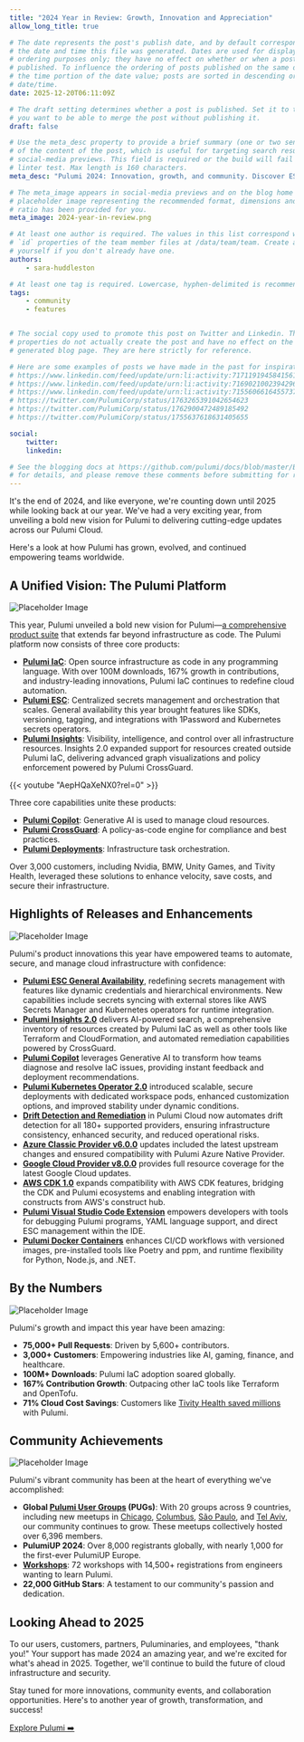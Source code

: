 ```yaml
---
title: "2024 Year in Review: Growth, Innovation and Appreciation"
allow_long_title: true

# The date represents the post's publish date, and by default corresponds with
# the date and time this file was generated. Dates are used for display and
# ordering purposes only; they have no effect on whether or when a post is
# published. To influence the ordering of posts published on the same date, use
# the time portion of the date value; posts are sorted in descending order by
# date/time.
date: 2025-12-20T06:11:09Z

# The draft setting determines whether a post is published. Set it to true if
# you want to be able to merge the post without publishing it.
draft: false

# Use the meta_desc property to provide a brief summary (one or two sentences)
# of the content of the post, which is useful for targeting search results or
# social-media previews. This field is required or the build will fail the
# linter test. Max length is 160 characters.
meta_desc: "Pulumi 2024: Innovation, growth, and community. Discover ESC, Insights 2.0, Copilot, Kubernetes Operator, Drift Detection, and more from a transformative year!"

# The meta_image appears in social-media previews and on the blog home page. A
# placeholder image representing the recommended format, dimensions and aspect
# ratio has been provided for you.
meta_image: 2024-year-in-review.png

# At least one author is required. The values in this list correspond with the
# `id` properties of the team member files at /data/team/team. Create a file for
# yourself if you don't already have one.
authors:
    - sara-huddleston

# At least one tag is required. Lowercase, hyphen-delimited is recommended.
tags:
    - community
    - features


# The social copy used to promote this post on Twitter and Linkedin. These
# properties do not actually create the post and have no effect on the
# generated blog page. They are here strictly for reference.

# Here are some examples of posts we have made in the past for inspiration:
# https://www.linkedin.com/feed/update/urn:li:activity:7171191945841561601
# https://www.linkedin.com/feed/update/urn:li:activity:7169021002394296320
# https://www.linkedin.com/feed/update/urn:li:activity:7155606616455737345
# https://twitter.com/PulumiCorp/status/1763265391042654623
# https://twitter.com/PulumiCorp/status/1762900472489185492
# https://twitter.com/PulumiCorp/status/1755637618631405655

social:
    twitter:
    linkedin:

# See the blogging docs at https://github.com/pulumi/docs/blob/master/BLOGGING.md
# for details, and please remove these comments before submitting for review.
---
```


It's the end of 2024, and like everyone, we're counting down until 2025 while looking back at our year. We've had a very exciting year, from unveiling a bold new vision for Pulumi to delivering cutting-edge updates across our Pulumi Cloud.

Here's a look at how Pulumi has grown, evolved, and continued empowering teams worldwide.

<!--more-->

## A Unified Vision: The Pulumi Platform

![Placeholder Image](pulumi-platform-vision.png)

This year, Pulumi unveiled a bold new vision for Pulumi—[a comprehensive product suite](https://www.pulumi.com/blog/pulumi-up-2024/) that extends far beyond infrastructure as code. The Pulumi platform now consists of three core products:

- **[Pulumi IaC](https://www.pulumi.com/docs/iac/)**: Open source infrastructure as code in any programming language. With over 100M downloads, 167% growth in contributions, and industry-leading innovations, Pulumi IaC continues to redefine cloud automation.
- **[Pulumi ESC](https://www.pulumi.com/docs/esc/)**: Centralized secrets management and orchestration that scales. General availability this year brought features like SDKs, versioning, tagging, and integrations with 1Password and Kubernetes secrets operators.
- **[Pulumi Insights](https://www.pulumi.com/docs/pulumi-cloud/insights/)**: Visibility, intelligence, and control over all infrastructure resources. Insights 2.0 expanded support for resources created outside Pulumi IaC, delivering advanced graph visualizations and policy enforcement powered by Pulumi CrossGuard.

{{< youtube "AepHQaXeNX0?rel=0" >}}

Three core capabilities unite these products:

- **[Pulumi Copilot](https://www.pulumi.com/docs/pulumi-cloud/copilot/)**: Generative AI is used to manage cloud resources.
- **[Pulumi CrossGuard](https://www.pulumi.com/docs/iac/using-pulumi/crossguard/)**: A policy-as-code engine for compliance and best practices.
- **[Pulumi Deployments](https://www.pulumi.com/docs/pulumi-cloud/deployments/)**: Infrastructure task orchestration.

Over 3,000 customers, including Nvidia, BMW, Unity Games, and Tivity Health, leveraged these solutions to enhance velocity, save costs, and secure their infrastructure.

## Highlights of Releases and Enhancements 

![Placeholder Image](any-language-any-cloud.png)

Pulumi's product innovations this year have empowered teams to automate, secure, and manage cloud infrastructure with confidence:

- **[Pulumi ESC General Availability](https://www.pulumi.com/blog/pulumi-esc-ga/)**, redefining secrets management with features like dynamic credentials and hierarchical environments. New capabilities include secrets syncing with external stores like AWS Secrets Manager and Kubernetes operators for runtime integration.
- **[Pulumi Insights 2.0](https://www.pulumi.com/blog/pulumi-insights-2/)** delivers AI-powered search, a comprehensive inventory of resources created by Pulumi IaC as well as other tools like Terraform and CloudFormation, and automated remediation capabilities powered by CrossGuard.
- **[Pulumi Copilot](https://www.pulumi.com/product/copilot/)** leverages Generative AI to transform how teams diagnose and resolve IaC issues, providing instant feedback and deployment recommendations.
- **[Pulumi Kubernetes Operator 2.0](https://www.pulumi.com/blog/pulumi-kubernetes-operator-2-0/)** introduced scalable, secure deployments with dedicated workspace pods, enhanced customization options, and improved stability under dynamic conditions.
- **[Drift Detection and Remediation](https://www.pulumi.com/blog/drift-detection/)** in Pulumi Cloud now automates drift detection for all 180+ supported providers, ensuring infrastructure consistency, enhanced security, and reduced operational risks.
- **[Azure Classic Provider v6.0.0](https://www.pulumi.com/blog/azure-v6-release/)** updates included the latest upstream changes and ensured compatibility with Pulumi Azure Native Provider.
- **[Google Cloud Provider v8.0.0](https://www.pulumi.com/blog/gcp-v8-release/)** provides full resource coverage for the latest Google Cloud updates.
- **[AWS CDK 1.0](https://www.pulumi.com/blog/aws-cdk-on-pulumi-1.0/)** expands compatibility with AWS CDK features, bridging the CDK and Pulumi ecosystems and enabling integration with constructs from AWS's construct hub.
- **[Pulumi Visual Studio Code Extension](https://www.pulumi.com/blog/pulumi-vscode-extension/)** empowers developers with tools for debugging Pulumi programs, YAML language support, and direct ESC management within the IDE.
- **[Pulumi Docker Containers](https://www.pulumi.com/blog/docker-containers/)** enhances CI/CD workflows with versioned images, pre-installed tools like Poetry and ppm, and runtime flexibility for Python, Node.js, and .NET.

## By the Numbers

![Placeholder Image](3000-customers.png)

Pulumi's growth and impact this year have been amazing:

- **75,000+ Pull Requests**: Driven by 5,600+ contributors.
- **3,000+ Customers**: Empowering industries like AI, gaming, finance, and healthcare.
- **100M+ Downloads**: Pulumi IaC adoption soared globally.
- **167% Contribution Growth**: Outpacing other IaC tools like Terraform and OpenTofu.
- **71% Cloud Cost Savings**: Customers like [Tivity Health saved millions](https://www.pulumi.com/blog/devsecops-strategy-security-automation-tivity-health/) with Pulumi.

## Community Achievements

![Placeholder Image](community-highlights.png)

Pulumi's vibrant community has been at the heart of everything we've accomplished:

- **Global [Pulumi User Groups](https://www.meetup.com/pro/pugs/) (PUGs)**: With 20 groups across 9 countries, including new meetups in [Chicago](https://www.meetup.com/chicago-pulumi-user-group/), [Columbus](https://www.meetup.com/columbus-pulumi-user-group), [São Paulo](https://www.meetup.com/sao-paulo-pulumi-user-group), and [Tel Aviv](https://www.meetup.com/tel-aviv-pulumi-user-group), our community continues to grow. These meetups collectively hosted over 6,396 members.
- **PulumiUP 2024**: Over 8,000 registrants globally, with nearly 1,000 for the first-ever PulumiUP Europe.
- **[Workshops](https://www.pulumi.com/resources/#upcoming)**: 72 workshops with 14,500+ registrations from engineers wanting to learn Pulumi.
- **22,000 GitHub Stars**: A testament to our community's passion and dedication.

## Looking Ahead to 2025

To our users, customers, partners, Puluminaries, and employees, "thank you!" Your support has made 2024 an amazing year, and we're excited for what's ahead in 2025. Together, we'll continue to build the future of cloud infrastructure and security.

Stay tuned for more innovations, community events, and collaboration opportunities. Here's to another year of growth, transformation, and success!

[Explore Pulumi ➡️](https://www.pulumi.com/docs/)
